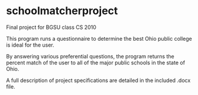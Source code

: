 # schoolmatcherproject
Final project for BGSU class CS 2010

This program runs a questionnaire to determine the best Ohio public college is ideal for the user.

By answering various preferential questions, the program returns the percent match of the user to all of the major public schools in the state of Ohio.

A full description of project specifications are detailed in the included .docx file.
